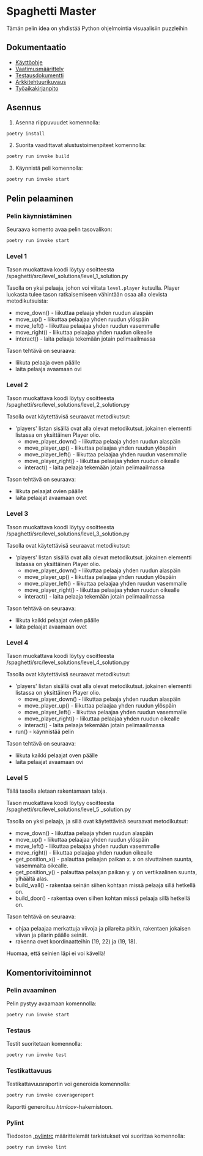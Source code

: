 # Spaghetti Master
Tämän pelin idea on yhdistää Python ohjelmointia visuaalisiin puzzleihin

## Dokumentaatio

- [Käyttöohje](./dokumentaatio/kayttoohje.md)
- [Vaatimusmäärittely](./dokumentaatio/vaatimusmaarittely.md)
- [Testausdokumentti](./dokumentaatio/vaatimusmaarittely.md)
- [Arkkitehtuurikuvaus](./dokumentaatio/arkkitehtuurikuvaus.md)
- [Työaikakirjanpito](./dokumentaatio/tyoaikakirjanpito.md)

## Asennus

1. Asenna riippuvuudet komennolla:

```bash
poetry install
```

2. Suorita vaadittavat alustustoimenpiteet komennolla:

```bash
poetry run invoke build
```

3. Käynnistä peli komennolla:

```bash
poetry run invoke start
```

## Pelin pelaaminen

### Pelin käynnistäminen

Seuraava komento avaa pelin tasovalikon:

```bash
poetry run invoke start
```

### Level 1

Tason muokattava koodi löytyy osoitteesta /spaghetti/src/level_solutions/level_1_solution.py

Tasolla on yksi pelaaja, johon voi viitata `level.player` kutsulla. Player luokasta tulee tason ratkaisemiseen vähintään osaa alla olevista metodikutsuista:
* move_down() - liikuttaa pelaaja yhden ruudun alaspäin
* move_up() - liikuttaa pelaajaa yhden ruudun ylöspäin
* move_left() - liikuttaa pelaajaa yhden ruudun vasemmalle
* move_right() - liikuttaa pelaajaa yhden ruudun oikealle
* interact() - laita pelaaja tekemään jotain pelimaailmassa

Tason tehtävä on seuraava:
* liikuta pelaaja oven päälle
* laita pelaaja avaamaan ovi

### Level 2

Tason muokattava koodi löytyy osoitteesta /spaghetti/src/level_solutions/level_2_solution.py

Tasolla ovat käytettävisä seuraavat metodikutsut:
* 'players' listan sisällä ovat alla olevat metodikutsut. jokainen elementti listassa on yksittäinen Player olio.
    * move_player_down() - liikuttaa pelaaja yhden ruudun alaspäin
    * move_player_up() - liikuttaa pelaajaa yhden ruudun ylöspäin
    * move_player_left() - liikuttaa pelaajaa yhden ruudun vasemmalle
    * move_player_right() - liikuttaa pelaajaa yhden ruudun oikealle
    * interact() - laita pelaaja tekemään jotain pelimaailmassa

Tason tehtävä on seuraava:
  * liikuta pelaajat ovien päälle
  * laita pelaajat avaamaan ovet

### Level 3

Tason muokattava koodi löytyy osoitteesta /spaghetti/src/level_solutions/level_3_solution.py

Tasolla ovat käytettävisä seuraavat metodikutsut:
* 'players' listan sisällä ovat alla olevat metodikutsut. jokainen elementti listassa on yksittäinen Player olio.
    * move_player_down() - liikuttaa pelaaja yhden ruudun alaspäin
    * move_player_up() - liikuttaa pelaajaa yhden ruudun ylöspäin
    * move_player_left() - liikuttaa pelaajaa yhden ruudun vasemmalle
    * move_player_right() - liikuttaa pelaajaa yhden ruudun oikealle
    * interact() - laita pelaaja tekemään jotain pelimaailmassa

Tason tehtävä on seuraava:
  * liikuta kaikki pelaajat ovien päälle
  * laita pelaajat avaamaan ovet

### Level 4

Tason muokattava koodi löytyy osoitteesta /spaghetti/src/level_solutions/level_4_solution.py

Tasolla ovat käytettävisä seuraavat metodikutsut:
* 'players' listan sisällä ovat alla olevat metodikutsut. jokainen elementti listassa on yksittäinen Player olio.
    * move_player_down() - liikuttaa pelaaja yhden ruudun alaspäin
    * move_player_up() - liikuttaa pelaajaa yhden ruudun ylöspäin
    * move_player_left() - liikuttaa pelaajaa yhden ruudun vasemmalle
    * move_player_right() - liikuttaa pelaajaa yhden ruudun oikealle
    * interact() - laita pelaaja tekemään jotain pelimaailmassa
* run() - käynnistää pelin


Tason tehtävä on seuraava:
  * liikuta kaikki pelaajat oven päälle
  * laita pelaajat avaamaan ovi

### Level 5

Tällä tasolla aletaan rakentamaan taloja.

Tason muokattava koodi löytyy osoitteesta /spaghetti/src/level_solutions/level_5 _solution.py

Tasolla on yksi pelaaja, ja sillä ovat käytettävisä seuraavat metodikutsut:
  * move_down() - liikuttaa pelaaja yhden ruudun alaspäin
  * move_up() - liikuttaa pelaajaa yhden ruudun ylöspäin
  * move_left() - liikuttaa pelaajaa yhden ruudun vasemmalle
  * move_right() - liikuttaa pelaajaa yhden ruudun oikealle 
  * get_position_x() - palauttaa pelaajan paikan x. x on sivuttainen suunta, vasemmalta oikealle.
  * get_position_y() - palauttaa pelaajan paikan y. y on vertikaalinen suunta, ylhäältä alas.
  * build_wall() - rakentaa seinän siihen kohtaan missä pelaaja sillä hetkellä on.
  * build_door() - rakentaa oven siihen kohtan missä pelaaja sillä hetkellä on.

Tason tehtävä on seuraava:
  * ohjaa pelaajaa merkattuja viivoja ja pilareita pitkin, rakentaen jokaisen viivan ja pilarin päälle seinät.
  * rakenna ovet koordinaatteihin (19, 22) ja (19, 18).

Huomaa, että seinien läpi ei voi kävellä!

## Komentorivitoiminnot

### Pelin avaaminen

Pelin pystyy avaamaan komennolla:

```bash
poetry run invoke start
```

### Testaus

Testit suoritetaan komennolla:

```bash
poetry run invoke test
```

### Testikattavuus

Testikattavuusraportin voi generoida komennolla:

```bash
poetry run invoke coveragereport
```

Raportti generoituu _htmlcov_-hakemistoon.

### Pylint

Tiedoston [.pylintrc](./.pylintrc) määrittelemät tarkistukset voi suorittaa komennolla:

```bash
poetry run invoke lint
```